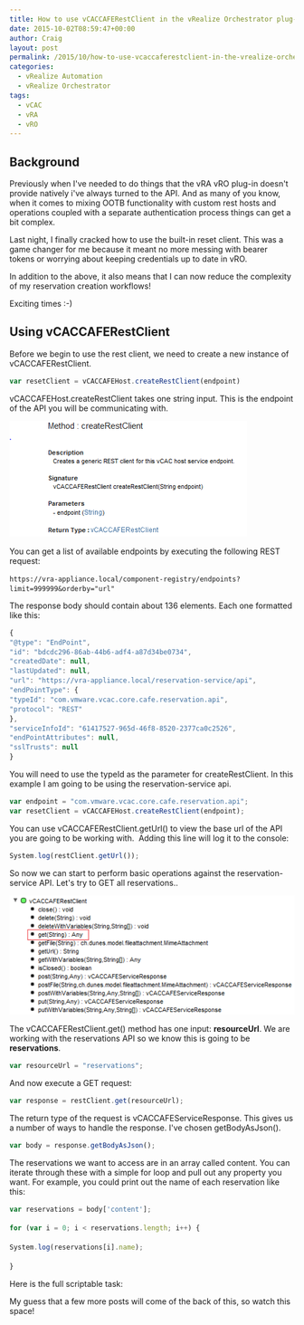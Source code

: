 ```yaml
---
title: How to use vCACCAFERestClient in the vRealize Orchestrator plug-in for vRealize Automation
date: 2015-10-02T08:59:47+00:00
author: Craig
layout: post
permalink: /2015/10/how-to-use-vcaccaferestclient-in-the-vrealize-orchestrator-plug-in-for-vrealize-automation.html
categories:
  - vRealize Automation
  - vRealize Orchestrator
tags:
  - vCAC
  - vRA
  - vRO
---
```

## Background

Previously when I've needed to do things that the vRA vRO plug-in doesn't provide natively i've always turned to the API. And as many of you know, when it comes to mixing OOTB functionality with custom rest hosts and operations coupled with a separate authentication process things can get a bit complex.

Last night, I finally cracked how to use the built-in reset client. This was a game changer for me because it meant no more messing with bearer tokens or worrying about keeping credentials up to date in vRO.

In addition to the above, it also means that I can now reduce the complexity of my reservation creation workflows!

Exciting times :-)

<!--more-->

## Using vCACCAFERestClient

Before we begin to use the rest client, we need to create a new instance of vCACCAFERestClient.

```Javascript
var resetClient = vCACCAFEHost.createRestClient(endpoint)
```

vCACCAFEHost.createRestClient takes one string input. This is the endpoint of the API you will be communicating with.

![createRestClient](/assets/images/createRestClient.png)

You can get a list of available endpoints by executing the following REST request:

`https://vra-appliance.local/component-registry/endpoints?limit=999999&orderby="url"`

The response body should contain about 136 elements. Each one formatted like this:

```Javascript
{
"@type": "EndPoint",
"id": "bdcdc296-86ab-44b6-adf4-a87d34be0734",
"createdDate": null,
"lastUpdated": null,
"url": "https://vra-appliance.local/reservation-service/api",
"endPointType": {
"typeId": "com.vmware.vcac.core.cafe.reservation.api",
"protocol": "REST"
},
"serviceInfoId": "61417527-965d-46f8-8520-2377ca0c2526",
"endPointAttributes": null,
"sslTrusts": null
}
```

You will need to use the typeId as the parameter for createRestClient. In this example I am going to be using the reservation-service api.

```Javascript
var endpoint = "com.vmware.vcac.core.cafe.reservation.api";
var resetClient = vCACCAFEHost.createRestClient(endpoint);
```

You can use vCACCAFERestClient.getUrl() to view the base url of the API you are going to be working with.  Adding this line will log it to the console:

```Javascript
System.log(restClient.getUrl());
```

So now we can start to perform basic operations against the reservation-service API. Let's try to GET all reservations..

![vCACCAFERestClient](/assets/images/vCACCAFERestClient.png)

The vCACCAFERestClient.get() method has one input: **resourceUrl**. We are working with the reservations API so we know this is going to be **reservations**.

```Javascript
var resourceUrl = "reservations";
```

And now execute a GET request:

```Javascript
var response = restClient.get(resourceUrl);
```

The return type of the request is vCACCAFEServiceResponse. This gives us a number of ways to handle the response. I've chosen getBodyAsJson().

```Javascript
var body = response.getBodyAsJson();
```

The reservations we want to access are in an array called content. You can iterate through these with a simple for loop and pull out any property you want. For example, you could print out the name of each reservation like this:

```Javascript
var reservations = body['content'];

for (var i = 0; i < reservations.length; i++) {

System.log(reservations[i].name);

}
```

Here is the full scriptable task:

<script src="https://gist.github.com/chelnak/ca99bb0ef18b33d1afd1.js"></script>

My guess that a few more posts will come of the back of this, so watch this space!
